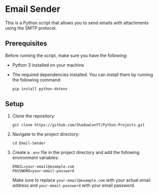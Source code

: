 # Email Sender

This is a Python script that allows you to send emails with attachments using the SMTP protocol.

## Prerequisites

Before running the script, make sure you have the following:

- Python 3 installed on your machine
- The required dependencies installed. You can install them by running the following command:

  ```shell
  pip install python-dotenv
  ```

## Setup

1. Clone the repository:

    ```shell
    git clone https://github.com/ShadowConYT/Python-Projects.git
    ```

2. Navigate to the project directory:

    ```shell
    cd Email-Sender
    ```

3. Create a `.env` file in the project directory and add the following environment variables:

    ```plaintext
    EMAIL=your-email@example.com
    PASSWORD=your-email-password
    ```

    Make sure to replace `your-email@example.com` with your actual email address and `your-email-password` with your email password.
